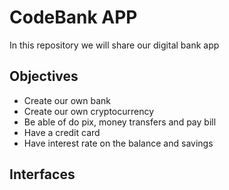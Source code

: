 # CodeBank APP
In this repository we will share our digital bank app

## Objectives
- Create our own bank
- Create our own cryptocurrency
- Be able of do pix, money transfers and pay bill
- Have a credit card
- Have interest rate on the balance and savings

## Interfaces
